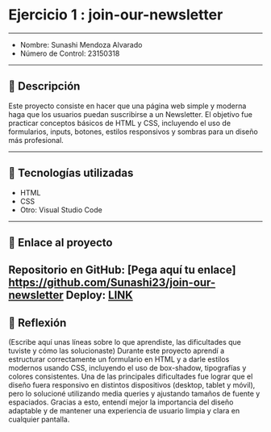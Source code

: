 # Ejercicio 1 : join-our-newsletter

---

- Nombre: Sunashi Mendoza Alvarado
- Número de Control: 23150318

---

## 📌 Descripción
Este proyecto consiste en hacer que una página web simple y moderna haga que los usuarios puedan suscribirse a un Newsletter. El objetivo fue practicar conceptos básicos de HTML y CSS, incluyendo el uso de formularios, inputs, botones, estilos responsivos y sombras para un diseño más profesional.

---

## 🚀 Tecnologías utilizadas
- HTML  
- CSS  
- Otro: Visual Studio Code

---

## 🔗 Enlace al proyecto
Repositorio en GitHub: [Pega aquí tu enlace] https://github.com/Sunashi23/join-our-newsletter 
Deploy: [LINK](http://yomidev.github.io/newsletter/)
---

## 📝 Reflexión
(Escribe aquí unas líneas sobre lo que aprendiste, las dificultades que tuviste y cómo las solucionaste)
Durante este proyecto aprendí a estructurar correctamente un formulario en HTML y a darle estilos modernos usando CSS, incluyendo el uso de box-shadow, tipografías y colores consistentes.
Una de las principales dificultades fue lograr que el diseño fuera responsivo en distintos dispositivos (desktop, tablet y móvil), pero lo solucioné utilizando media queries y ajustando tamaños de fuente y espaciados.
Gracias a esto, entendí mejor la importancia del diseño adaptable y de mantener una experiencia de usuario limpia y clara en cualquier pantalla.
